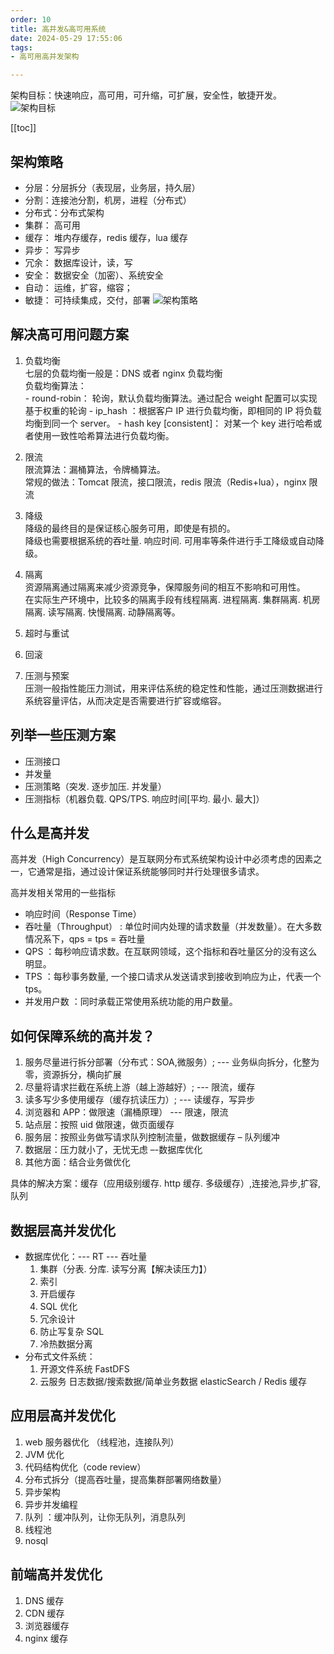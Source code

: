 ```yaml
---
order: 10
title: 高并发&高可用系统
date: 2024-05-29 17:55:06
tags:
- 高可用高并发架构

---
```


架构目标：快速响应，高可用，可升缩，可扩展，安全性，敏捷开发。
![架构目标](https://s3.ax1x.com/2021/01/22/sIFyNT.png)

<!-- more -->
[[toc]]

## 架构策略

- 分层：分层拆分（表现层，业务层，持久层）
- 分割：连接池分割，机房，进程（分布式）
- 分布式：分布式架构
- 集群： 高可用
- 缓存： 堆内存缓存，redis 缓存，lua 缓存
- 异步： 写异步
- 冗余： 数据库设计，读，写
- 安全： 数据安全（加密）、系统安全
- 自动： 运维，扩容，缩容；
- 敏捷： 可持续集成，交付，部署
  ![架构策略](https://s3.ax1x.com/2021/01/22/sIF0un.png)

## 解决高可用问题方案

1. 负载均衡<br/>
   七层的负载均衡一般是：DNS 或者 nginx 负载均衡<br/>
   负载均衡算法：<br/> - round-robin： 轮询，默认负载均衡算法。通过配合 weight 配置可以实现基于权重的轮询 - ip_hash ：根据客户 IP 进行负载均衡，即相同的 IP 将负载均衡到同一个 server。 - hash key [consistent]： 对某一个 key 进行哈希或者使用一致性哈希算法进行负载均衡。

2. 限流<br/>
   限流算法：漏桶算法，令牌桶算法。<br/>
   常规的做法：Tomcat 限流，接口限流，redis 限流（Redis+lua），nginx 限流

3. 降级<br/>
   降级的最终目的是保证核心服务可用，即使是有损的。<br/>
   降级也需要根据系统的吞吐量. 响应时间. 可用率等条件进行手工降级或自动降级。

4. 隔离<br/>
   资源隔离通过隔离来减少资源竞争，保障服务间的相互不影响和可用性。<br/>
   在实际生产环境中，比较多的隔离手段有线程隔离. 进程隔离. 集群隔离. 机房隔离. 读写隔离. 快慢隔离. 动静隔离等。

5. 超时与重试<br/>

6. 回滚<br/>

7. 压测与预案<br/>
   压测一般指性能压力测试，用来评估系统的稳定性和性能，通过压测数据进行系统容量评估，从而决定是否需要进行扩容或缩容。

## 列举一些压测方案

- 压测接口
- 并发量
- 压测策略（突发. 逐步加压. 并发量）
- 压测指标（机器负载. QPS/TPS. 响应时间[平均. 最小. 最大]）

## 什么是高并发

高并发（High Concurrency）是互联网分布式系统架构设计中必须考虑的因素之一，它通常是指，通过设计保证系统能够同时并行处理很多请求。

高并发相关常用的一些指标

- 响应时间（Response Time）
- 吞吐量（Throughput） : 单位时间内处理的请求数量（并发数量）。在大多数情况系下，qps = tps = 吞吐量
- QPS ：每秒响应请求数。在互联网领域，这个指标和吞吐量区分的没有这么明显。
- TPS ：每秒事务数量, 一个接口请求从发送请求到接收到响应为止，代表一个 tps。
- 并发用户数 ：同时承载正常使用系统功能的用户数量。

## 如何保障系统的高并发？

1. 服务尽量进行拆分部署（分布式：SOA,微服务）; --- 业务纵向拆分，化整为零，资源拆分，横向扩展
2. 尽量将请求拦截在系统上游（越上游越好）; --- 限流，缓存
3. 读多写少多使用缓存（缓存抗读压力）; --- 读缓存，写异步
4. 浏览器和 APP：做限速（漏桶原理） --- 限速，限流
5. 站点层：按照 uid 做限速，做页面缓存
6. 服务层：按照业务做写请求队列控制流量，做数据缓存 – 队列缓冲
7. 数据层：压力就小了，无忧无虑 –-数据库优化
8. 其他方面：结合业务做优化

具体的解决方案：缓存（应用级别缓存. http 缓存. 多级缓存）,连接池,异步,扩容,队列

## 数据层高并发优化

- 数据库优化：--- RT --- 吞吐量
  1. 集群（分表. 分库. 读写分离【解决读压力】）
  2. 索引
  3. 开启缓存
  4. SQL 优化
  5. 冗余设计
  6. 防止写复杂 SQL
  7. 冷热数据分离
- 分布式文件系统：
  1. 开源文件系统 FastDFS
  2. 云服务
     日志数据/搜索数据/简单业务数据
     elasticSearch / Redis 缓存

## 应用层高并发优化

1. web 服务器优化 （线程池，连接队列）
2. JVM 优化
3. 代码结构优化（code review）
4. 分布式拆分（提高吞吐量，提高集群部署网络数量）
5. 异步架构
6. 异步并发编程
7. 队列 ：缓冲队列，让你无队列，消息队列
8. 线程池
9. nosql

## 前端高并发优化

1. DNS 缓存
2. CDN 缓存
3. 浏览器缓存
4. nginx 缓存
